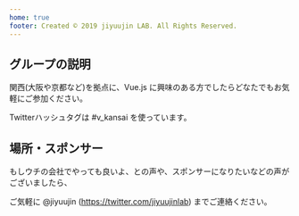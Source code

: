 ```yaml
---
home: true
footer: Created © 2019 jiyuujin LAB. All Rights Reserved.
---
```


<TopFormat>
<CardLink name="v-kansai #6" date="05月22日" connpassLinkID="126754" image="vue" />
<CardLink name="v-kansai #5" date="04月25日" connpassLinkID="122664" image="vue" />
<CardLink name="v-kansai #4" date="03月22日" connpassLinkID="121581" image="vue" />
<CardLink name="v-kansai #3" date="02月28日" connpassLinkID="114795" image="vue" />
<CardLink name="v-kansai #2" date="01月19日" connpassLinkID="112900" image="vue" />
<CardLink name="v-kansai #1" date="12月20日" connpassLinkID="110542" image="vue" />
</TopFormat>

## グループの説明
関西(大阪や京都など)を拠点に、Vue.js に興味のある方でしたらどなたでもお気軽にご参加ください。

Twitterハッシュタグは #v_kansai を使っています。

## 場所・スポンサー
もしウチの会社でやっても良いよ、との声や、スポンサーになりたいなどの声がございましたら、

ご気軽に @jiyuujin (https://twitter.com/jiyuujinlab) までご連絡ください。
